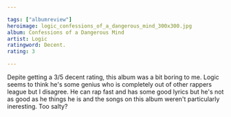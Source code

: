 ```yaml
---

tags: ["albumreview"]
heroimage: logic_confessions_of_a_dangerous_mind_300x300.jpg
album: Confessions of a Dangerous Mind
artist: Logic
ratingword: Decent.
rating: 3

---
```


Depite getting a 3/5 decent rating, this album was a bit boring to me. Logic seems to think he's some genius who is completely out of other rappers league but I disagree. He can rap fast and has some good lyrics but he's not as good as he things he is and the songs on this album weren't particularly ineresting. Too salty?
